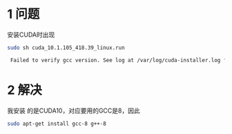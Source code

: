 

# 1 问题
安装CUDA时出现
```bash
sudo sh cuda_10.1.105_418.39_linux.run

 Failed to verify gcc version. See log at /var/log/cuda-installer.log for details.
```

# 2 解决

我安装 的是CUDA10，对应要用的GCC是8，因此
```bash
sudo apt-get install gcc-8 g++-8
```